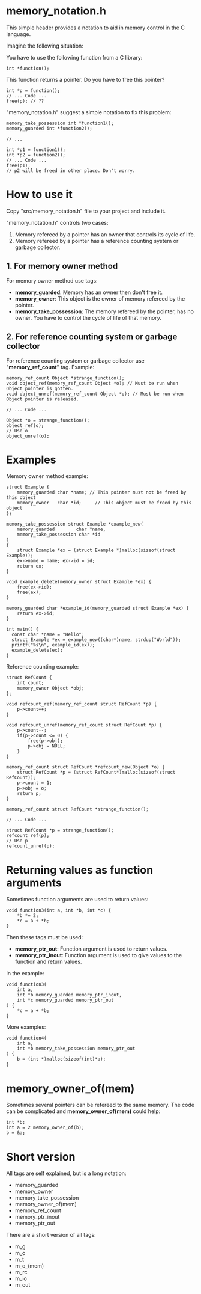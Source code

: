 # memory_notation.h

This simple header provides a notation to aid in memory control in the C language.

Imagine the following situation:

You have to use the following function from a C library:

    int *function();

This function returns a pointer. Do you have to free this pointer?

    int *p = function();
    // ... Code ...
    free(p); // ??

"memory_notation.h" suggest a simple notation to fix this problem:

    memory_take_possession int *function1();
    memory_guarded int *function2();

    // ...

    int *p1 = function1();
    int *p2 = function2();
    // ... Code ...
    free(p1);
    // p2 will be freed in other place. Don't worry.

# How to use it

Copy "src/memory_notation.h" file to your project and include it.

"memory_notation.h" controls two cases:

1. Memory refereed by a pointer has an owner that controls its cycle of life.
2. Memory refereed by a pointer has a reference counting system or garbage collector.

## 1. For memory owner method
For memory owner method use tags:
- **memory_guarded**: Memory has an owner then don't free it.
- **memory_owner**: This object is the owner of memory refereed by the pointer.
- **memory_take_possession**: The memory refereed by the pointer, has no owner. You have to control the cycle of life of that memory.

## 2. For reference counting system or garbage collector
For reference counting system or garbage collector use "**memory_ref_count**" tag. Example:

    memory_ref_count Object *strange_function();
    void object_ref(memory_ref_count Object *o); // Must be run when Object pointer is gotten.
    void object_unref(memory_ref_count Object *o); // Must be run when Object pointer is released.

    // ... Code ...

    Object *o = strange_function();
    object_ref(o);
    // Use o
    object_unref(o);

# Examples

Memory owner method example:

    struct Example {
    	memory_guarded char *name; // This pointer must not be freed by this object
    	memory_owner   char *id;     // This object must be freed by this object
    };
    
    memory_take_possession struct Example *example_new(
        memory_guarded        char *name, 
        memory_take_possession char *id
    ) 
    {
    	struct Example *ex = (struct Example *)malloc(sizeof(struct Example));
    	ex->name = name; ex->id = id;
    	return ex;
    }
    
    void example_delete(memory_owner struct Example *ex) {
    	free(ex->id);
    	free(ex);
    }
    
    memory_guarded char *example_id(memory_guarded struct Example *ex) {
    	return ex->id;
    }
    
    int main() {
      const char *name = "Hello";
      struct Example *ex = example_new((char*)name, strdup("World"));
      printf("%s\n", example_id(ex));
      example_delete(ex);
    }


Reference counting example:

    struct RefCount {
        int count;
        memory_owner Object *obj;
    };
    
    void refcount_ref(memory_ref_count struct RefCount *p) {
        p->count++;
    }

    void refcount_unref(memory_ref_count struct RefCount *p) {
        p->count--;
        if(p->count <= 0) { 
            free(p->obj);
            p->obj = NULL;
        }
    }

    memory_ref_count struct RefCount *refcount_new(Object *o) {
        struct RefCount *p = (struct RefCount*)malloc(sizeof(struct RefCount));
        p->count = 1;
        p->obj = o;
        return p;
    }

    memory_ref_count struct RefCount *strange_function();
    
    // ... Code ...
    
    struct RefCount *p = strange_function();
    refcount_ref(p);
    // Use p
    refcount_unref(p);


# Returning values as function arguments

Sometimes function arguments are used to return values:
    
    void function3(int a, int *b, int *c) {
        *b *= 2;
        *c = a + *b;
    }

Then these tags must be used:
   
- **memory_ptr_out**: Function argument is used to return values. 
- **memory_ptr_inout**: Function argument is used to give values to the function and return values. 

In the example:

    void function3(
        int a, 
        int *b memory_guarded memory_ptr_inout, 
        int *c memory_guarded memory_ptr_out 
    ) {
        *c = a + *b;
    }

More examples:

    void function4(
        int a,
        int *b memory_take_possession memory_ptr_out
    ) {
        b = (int *)malloc(sizeof(int)*a);
    }


# memory_owner_of(mem)

Sometimes several pointers can be refereed to the same memory. The code can be complicated and **memory_owner_of(mem)** could help:

    int *b;
    int a = 2 memory_owner_of(b);
    b = &a;


# Short version

All tags are self explained, but is a long notation:

- memory_guarded
- memory_owner
- memory_take_possession
- memory_owner_of(mem)
- memory_ref_count
- memory_ptr_inout
- memory_ptr_out

There are a short version of all tags:

- m_g
- m_o
- m_t
- m_o_(mem)
- m_rc
- m_io
- m_out

